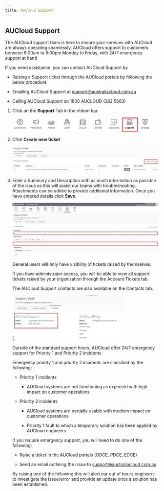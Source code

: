 ```yaml
---
title: AUCloud Support
---
```


## AUCloud Support

The AUCloud support team is here to ensure your services with AUCloud are always operating seamlessly. AUCloud offers support to customers between 8:00am to 6:00pm Monday to Friday, with 24/7 emergency support at hand 

If you need assistance, you can contact AUCloud Support by

- Raising a Support ticket through the AUCloud portals by following the below procedure

- Emailing AUCloud Support at [support@australiacloud.com.au](mailto:support@australiacloud.com.au)

- Calling AUCloud Support on 1800 AUCLOUD (282 5683)

1. Click on the **Support** Tab in the ribbon bar.

    ![001.png](./assets/nav_support.png)

1. _Click_ **Create new ticket**

    ![002.png](./assets/create_new_ticket.png)

1. Enter a Summary and Description with as much information as possible of the issue as this will assist our teams with troubleshooting. Attachments can be added to provide additional information. Once you have entered details _click_ **Save**.

    ![003.png](./assets/summary_description.png)

    General users will only have visibility of tickets raised by themselves.

    If you have administrator access, you will be able to view all support tickets raised by your organisation through the Account Tickets tab.

    The AUCloud Support contacts are also available on the Contacts tab.

    [![004.png](./assets/contacts_tab.png)

    Outside of the standard support hours, AUCloud offer 24/7 emergency support for Priority 1 and Priority 2 incidents

    Emergency priority 1 and priority 2 incidents are classified by the following:

    - Priority 1 incidents

        - AUCloud systems are not functioning as expected with high impact on customer operations

    - Priority 2 incidents

        - AUCloud systems are partially usable with medium impact on customer operations

        - Priority 1 fault to which a temporary solution has been applied by AUCloud engineers

    If you require emergency support, you will need to do one of the following:

    - Raise a ticket in the AUCloud portals (ODCE, PDCE, EDCE)

    - Send an email outlining the issue to [support@australiacloud.com.au](mailto:support@australiacloud.com.au)

    By raising one of the following this will alert our out of hours engineers to investigate the issue/error and provide an update once a solution has been established.
